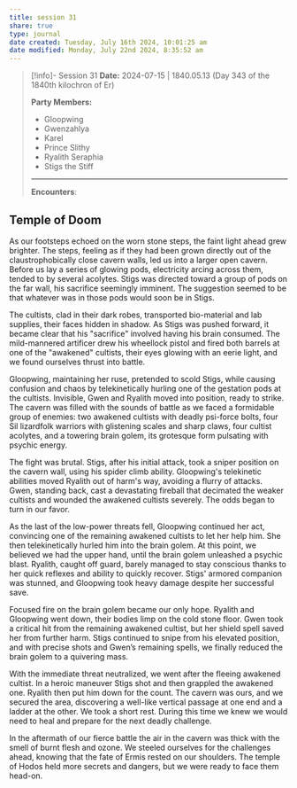 ```yaml
---
title: session 31
share: true
type: journal
date created: Tuesday, July 16th 2024, 10:01:25 am
date modified: Monday, July 22nd 2024, 8:35:52 am
---
```


> [!info]- Session 31 **Date:** 2024-07-15 | 1840.05.13 (Day 343 of the 1840th kilochron of Er)
>
> **Party Members:**
> 
> - Gloopwing
> - Gwenzahlya 
> - Karel 
> - Prince Slithy 
> - Ryalith Seraphia 
> - Stigs the Stiff 
> 
> ---
> 
> **Encounters**:

## Temple of Doom

As our footsteps echoed on the worn stone steps, the faint light ahead grew brighter. The steps, feeling as if they had been grown directly out of the claustrophobically close cavern walls, led us into a larger open cavern. Before us lay a series of glowing pods, electricity arcing across them, tended to by several acolytes. Stigs was directed toward a group of pods on the far wall, his sacrifice seemingly imminent. The suggestion seemed to be that whatever was in those pods would soon be in Stigs. 

The cultists, clad in their dark robes, transported bio-material and lab supplies, their faces hidden in shadow. As Stigs was pushed forward, it became clear that his "sacrifice" involved having his brain consumed. The mild-mannered artificer drew his wheellock pistol and fired both barrels at one of the "awakened" cultists, their eyes glowing with an eerie light, and we found ourselves thrust into battle.

Gloopwing, maintaining her ruse, pretended to scold Stigs, while causing confusion and chaos by telekinetically hurling one of the gestation pods at the cultists. Invisible, Gwen and Ryalith moved into position, ready to strike. The cavern was filled with the sounds of battle as we faced a formidable group of enemies: two awakened cultists with deadly psi-force bolts, four Sil lizardfolk warriors with glistening scales and sharp claws, four cultist acolytes, and a towering brain golem, its grotesque form pulsating with psychic energy.

The fight was brutal. Stigs, after his initial attack, took a sniper position on the cavern wall, using his spider climb ability. Gloopwing's telekinetic abilities moved Ryalith out of harm's way, avoiding a flurry of attacks. Gwen, standing back, cast a devastating fireball that decimated the weaker cultists and wounded the awakened cultists severely. The odds began to turn in our favor.

As the last of the low-power threats fell, Gloopwing continued her act, convincing one of the remaining awakened cultists to let her help him. She then telekinetically hurled him into the brain golem. At this point, we believed we had the upper hand, until the brain golem unleashed a psychic blast. Ryalith, caught off guard, barely managed to stay conscious thanks to her quick reflexes and ability to quickly recover. Stigs' armored companion was stunned, and Gloopwing took heavy damage despite her successful save.

Focused fire on the brain golem became our only hope. Ryalith and Gloopwing went down, their bodies limp on the cold stone floor. Gwen took a critical hit from the remaining awakened cultist, but her shield spell saved her from further harm. Stigs continued to snipe from his elevated position, and with precise shots and Gwen’s remaining spells, we finally reduced the brain golem to a quivering mass.

With the immediate threat neutralized, we went after the fleeing awakened cultist. In a heroic maneuver Stigs shot and then grappled the awakened one. Ryalith then put him down for the count. The cavern was ours, and we secured the area, discovering a well-like vertical passage at one end and a ladder at the other. We took a short rest. During this time we knew we would need to heal and prepare for the next deadly challenge.

In the aftermath of our fierce battle the air in the cavern was thick with the smell of burnt flesh and ozone. We steeled ourselves for the challenges ahead, knowing that the fate of Ermis rested on our shoulders. The temple of Hodos held more secrets and dangers, but we were ready to face them head-on.
